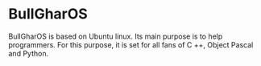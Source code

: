 # BullGharOS

BullGharOS is based on Ubuntu linux. Its main purpose is to help programmers. For this purpose, it is set for all fans of C ++, Object Pascal and Python.
